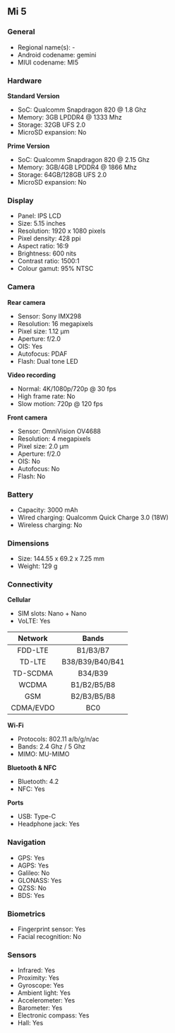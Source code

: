 ## Mi 5

### General

* Regional name(s): -
* Android codename: gemini
* MIUI codename: MI5

### Hardware

**Standard Version**

* SoC: Qualcomm Snapdragon 820 @ 1.8 Ghz
* Memory: 3GB LPDDR4 @ 1333 Mhz
* Storage: 32GB UFS 2.0
* MicroSD expansion: No

**Prime Version**

* SoC: Qualcomm Snapdragon 820 @ 2.15 Ghz
* Memory: 3GB/4GB LPDDR4 @ 1866 Mhz
* Storage: 64GB/128GB UFS 2.0
* MicroSD expansion: No

### Display

* Panel: IPS LCD
* Size: 5.15 inches
* Resolution: 1920 x 1080 pixels
* Pixel density: 428 ppi
* Aspect ratio: 16:9
* Brightness: 600 nits
* Contrast ratio: 1500:1
* Colour gamut: 95% NTSC

### Camera

**Rear camera**

* Sensor: Sony IMX298
* Resolution: 16 megapixels
* Pixel size: 1.12 µm
* Aperture: f/2.0
* OIS: Yes
* Autofocus: PDAF
* Flash: Dual tone LED

**Video recording**

* Normal: 4K/1080p/720p @ 30 fps
* High frame rate: No
* Slow motion: 720p @ 120 fps

**Front camera**

* Sensor: OmniVision OV4688
* Resolution: 4 megapixels
* Pixel size: 2.0 µm
* Aperture: f/2.0
* OIS: No
* Autofocus: No
* Flash: No

### Battery

* Capacity: 3000 mAh
* Wired charging: Qualcomm Quick Charge 3.0 (18W)
* Wireless charging: No

### Dimensions

* Size: 144.55 x 69.2 x 7.25 mm
* Weight: 129 g

### Connectivity

**Cellular**

* SIM slots: Nano + Nano
* VoLTE: Yes

|  Network  | Bands |
|:---------:|:---------------:|
|  FDD-LTE  |     B1/B3/B7    |
|   TD-LTE  | B38/B39/B40/B41 |
|  TD-SCDMA |     B34/B39     |
|   WCDMA   |   B1/B2/B5/B8   |
|    GSM    |   B2/B3/B5/B8   |
| CDMA/EVDO |       BC0       |

**Wi-Fi**

* Protocols: 802.11 a/b/g/n/ac
* Bands: 2.4 Ghz / 5 Ghz
* MIMO: MU-MIMO

**Bluetooth & NFC**

* Bluetooth: 4.2 
* NFC: Yes

**Ports**

* USB: Type-C
* Headphone jack: Yes

### Navigation

* GPS: Yes
* AGPS: Yes
* Galileo: No
* GLONASS: Yes
* QZSS: No
* BDS: Yes

### Biometrics

* Fingerprint sensor: Yes
* Facial recognition: No

### Sensors

* Infrared: Yes
* Proximity: Yes
* Gyroscope: Yes
* Ambient light: Yes
* Accelerometer: Yes
* Barometer: Yes
* Electronic compass: Yes
* Hall: Yes